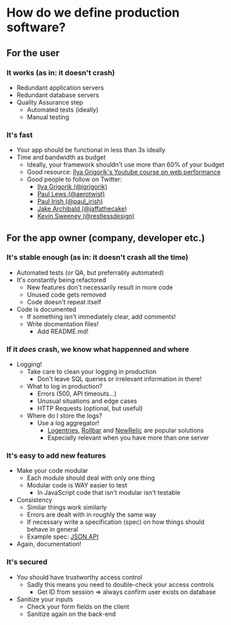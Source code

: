 # How do we define production software?

## For the user

### It works (as in: it doesn't crash)

  * Redundant application servers
  * Redundant database servers
  * Quality Assurance step
    * Automated tests (ideally)
    * Manual testing

### It's fast

  * Your app should be functional in less than 3s ideally
  * Time and bandwidth as budget
    * Ideally, your framework shouldn't use more than 60% of your budget
    * Good resource: [Ilya Grigorik's Youtube course on web performance](https://www.youtube.com/watch?v=7gtf47D_bu0&list=PLS3jzvALRSe6uP9gVfXLCG6nWo7M0hAJY)
    * Good people to follow on Twitter:
      * [Ilya Grigorik (@igrigorik)](https://twitter.com/igrigorik)
      * [Paul Lews (@aerotwist)](https://twitter.com/aerotwist)
      * [Paul Irish (@paul_irish)](https://twitter.com/paul_irish)
      * [Jake Archibald (@jaffathecake)](https://twitter.com/jaffathecake)
      * [Kevin Sweeney (@restlessdesign)](https://twitter.com/restlessdesign)

## For the app owner (company, developer etc.)

### It's stable enough (as in: it doesn't crash all the time)

  * Automated tests (or QA, but preferrably automated)
  * It's constantly being refactored
    * New features don't necessarily result in more code
    * Unused code gets removed
    * Code doesn't repeat itself
  * Code is documented
    * If something isn't immediately clear, add comments!
    * Write docmentation files!
      * Add README.md!

### If it _does_ crash, we know what happenned and where
  * Logging!
    * Take care to clean your logging in production
      * Don't leave SQL queries or irrelevant information in there!
    * What to log in production?
      * Errors (500, API timeouts...)
      * Unusual situations and edge cases
      * HTTP Requests (optional, but useful)
    * Where do I store the logs?
      * Use a log aggregator!
        * [Logentries](https://logentries.com/), [Rollbar](https://rollbar.com/) and [NewRelic](https://newrelic.com/) are popular solutions
        * Especially relevant when you have more than one server

### It's easy to add new features

  * Make your code modular
    * Each module should deal with only one thing
    * Modular code is WAY easier to test
      * In JavaScript code that isn't modular isn't testable
  * Consistency
    * Similar things work similarly
    * Errors are dealt with in roughly the same way
    * If necessary write a specification (spec) on how things should behave in general
    * Example spec: [JSON API](http://jsonapi.org/)
  * Again, documentation!

### It's secured

  * You should have trustworthy access control
    * Sadly this means you need to double-check your access controls
      * Get ID from session => always confirm user exists on database
  * Sanitize your inputs
    * Check your form fields on the client
    * Sanitize again on the back-end
